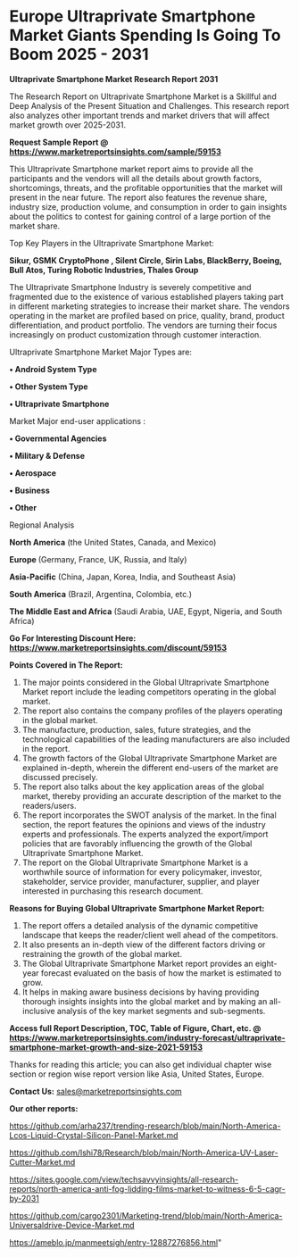  # Europe Ultraprivate Smartphone Market Giants Spending Is Going To Boom 2025 - 2031

<strong>Ultraprivate Smartphone Market Research Report 2031</strong>

The Research Report on Ultraprivate Smartphone Market is a Skillful and Deep Analysis of the Present Situation and Challenges. This research report also analyzes other important trends and market drivers that will affect market growth over 2025-2031.

<strong>Request Sample Report @ <a href=https://www.marketreportsinsights.com/sample/59153>https://www.marketreportsinsights.com/sample/59153</a></strong>

This Ultraprivate Smartphone market report aims to provide all the participants and the vendors will all the details about growth factors, shortcomings, threats, and the profitable opportunities that the market will present in the near future. The report also features the revenue share, industry size, production volume, and consumption in order to gain insights about the politics to contest for gaining control of a large portion of the market share.

Top Key Players in the Ultraprivate Smartphone Market:

<strong>Sikur, GSMK CryptoPhone , Silent Circle, Sirin Labs, BlackBerry, Boeing, Bull Atos, Turing Robotic Industries, Thales Group</strong>

The Ultraprivate Smartphone Industry is severely competitive and fragmented due to the existence of various established players taking part in different marketing strategies to increase their market share. The vendors operating in the market are profiled based on price, quality, brand, product differentiation, and product portfolio. The vendors are turning their focus increasingly on product customization through customer interaction.

Ultraprivate Smartphone Market Major Types are:

<strong>• Android System Type

• Other System Type

• Ultraprivate Smartphone</strong>

Market Major end-user applications :

<strong>• Governmental Agencies

• Military & Defense

• Aerospace

• Business

• Other</strong>

Regional Analysis

</u><strong><b>North America</b></strong> (the United States, Canada, and Mexico)

<strong><b>Europe </b></strong>(Germany, France, UK, Russia, and Italy)

<strong><b>Asia-Pacific</b></strong> (China, Japan, Korea, India, and Southeast Asia)

<strong><b>South America</b></strong> (Brazil, Argentina, Colombia, etc.)

<strong><b>The Middle East and Africa</b></strong> (Saudi Arabia, UAE, Egypt, Nigeria, and South Africa)

<strong>Go For Interesting Discount Here: <a href=https://www.marketreportsinsights.com/discount/59153>https://www.marketreportsinsights.com/discount/59153</a></strong>

<strong>Points Covered in The Report:</strong>
<ol>
  <li>The major points considered in the Global Ultraprivate Smartphone Market report include the leading competitors operating in the global market.</li>
  <li>The report also contains the company profiles of the players operating in the global market.</li>
  <li>The manufacture, production, sales, future strategies, and the technological capabilities of the leading manufacturers are also included in the report.</li>
  <li>The growth factors of the Global Ultraprivate Smartphone Market are explained in-depth, wherein the different end-users of the market are discussed precisely.</li>
  <li>The report also talks about the key application areas of the global market, thereby providing an accurate description of the market to the readers/users.</li>
  <li>The report incorporates the SWOT analysis of the market. In the final section, the report features the opinions and views of the industry experts and professionals. The experts analyzed the export/import policies that are favorably influencing the growth of the Global Ultraprivate Smartphone Market.</li>
  <li>The report on the Global Ultraprivate Smartphone Market is a worthwhile source of information for every policymaker, investor, stakeholder, service provider, manufacturer, supplier, and player interested in purchasing this research document.</li>
</ol>
<strong>Reasons for Buying Global Ultraprivate Smartphone Market Report:</strong>

<ol>
  <li>The report offers a detailed analysis of the dynamic competitive landscape that keeps the reader/client well ahead of the competitors.</li>
  <li>It also presents an in-depth view of the different factors driving or restraining the growth of the global market.</li>
  <li>The Global Ultraprivate Smartphone Market report provides an eight-year forecast evaluated on the basis of how the market is estimated to grow.</li>
  <li>It helps in making aware business decisions by having providing thorough insights insights into the global market and by making an all-inclusive analysis of the key market segments and sub-segments.</li>
</ol>
<strong>Access full Report Description, TOC, Table of Figure, Chart, etc. @ <a href=https://www.marketreportsinsights.com/industry-forecast/ultraprivate-smartphone-market-growth-and-size-2021-59153>https://www.marketreportsinsights.com/industry-forecast/ultraprivate-smartphone-market-growth-and-size-2021-59153</a></strong>


Thanks for reading this article; you can also get individual chapter wise section or region wise report version like Asia, United States, Europe.

<strong>Contact Us:</strong>
sales@marketreportsinsights.com

<strong>Our other reports:</strong>

<a href=https://github.com/arha237/trending-research/blob/main/North-America-Lcos-Liquid-Crystal-Silicon-Panel-Market.md>https://github.com/arha237/trending-research/blob/main/North-America-Lcos-Liquid-Crystal-Silicon-Panel-Market.md</a>

<a href=https://github.com/Ishi78/Research/blob/main/North-America-UV-Laser-Cutter-Market.md>https://github.com/Ishi78/Research/blob/main/North-America-UV-Laser-Cutter-Market.md</a>

<a href=https://sites.google.com/view/techsavvyinsights/all-research-reports/north-america-anti-fog-lidding-films-market-to-witness-6-5-cagr-by-2031>https://sites.google.com/view/techsavvyinsights/all-research-reports/north-america-anti-fog-lidding-films-market-to-witness-6-5-cagr-by-2031</a>

<a href=https://github.com/cargo2301/Marketing-trend/blob/main/North-America-Universaldrive-Device-Market.md>https://github.com/cargo2301/Marketing-trend/blob/main/North-America-Universaldrive-Device-Market.md</a>

<a href=https://ameblo.jp/manmeetsigh/entry-12887276856.html>https://ameblo.jp/manmeetsigh/entry-12887276856.html</a>"
